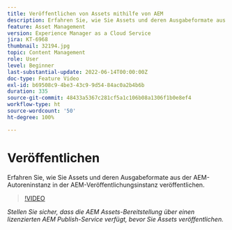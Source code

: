 ```yaml
---
title: Veröffentlichen von Assets mithilfe von AEM
description: Erfahren Sie, wie Sie Assets und deren Ausgabeformate aus der AEM-Autoreninstanz in der AEM-Veröffentlichungsinstanz veröffentlichen.
feature: Asset Management
version: Experience Manager as a Cloud Service
jira: KT-6968
thumbnail: 32194.jpg
topic: Content Management
role: User
level: Beginner
last-substantial-update: 2022-06-14T00:00:00Z
doc-type: Feature Video
exl-id: b69508c9-4be3-43c9-9d54-84ac0a2b4b6b
duration: 335
source-git-commit: 48433a5367c281cf5a1c106b08a1306f1b0e8ef4
workflow-type: ht
source-wordcount: '50'
ht-degree: 100%

---
```


# Veröffentlichen

Erfahren Sie, wie Sie Assets und deren Ausgabeformate aus der AEM-Autoreninstanz in der AEM-Veröffentlichungsinstanz veröffentlichen.

>[!VIDEO](https://video.tv.adobe.com/v/344740?quality=12&learn=on&captions=ger)

_Stellen Sie sicher, dass die AEM Assets-Bereitstellung über einen lizenzierten AEM Publish-Service verfügt, bevor Sie Assets veröffentlichen._
